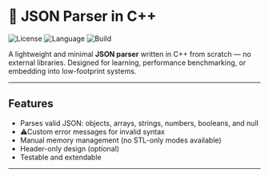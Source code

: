 # 🧩 JSON Parser in C++

![License](https://img.shields.io/badge/license-MIT-blue.svg)
![Language](https://img.shields.io/badge/language-C%2B%2B-brightgreen)
![Build](https://img.shields.io/badge/build-passing-success)

A lightweight and minimal **JSON parser** written in C++ from scratch — no external libraries. Designed for learning, performance benchmarking, or embedding into low-footprint systems.

---

## Features

- Parses valid JSON: objects, arrays, strings, numbers, booleans, and null
- ⚠Custom error messages for invalid syntax
- Manual memory management (no STL-only modes available)
- Header-only design (optional)
- Testable and extendable

---

